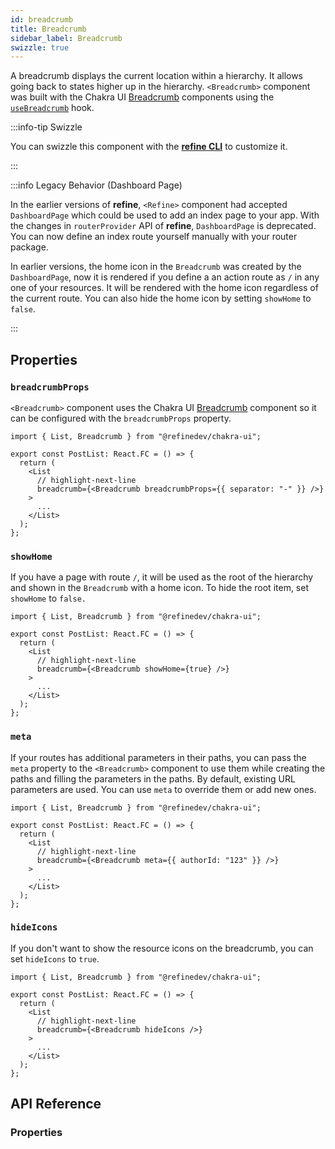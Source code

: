 ```yaml
---
id: breadcrumb
title: Breadcrumb
sidebar_label: Breadcrumb
swizzle: true
---
```


A breadcrumb displays the current location within a hierarchy. It allows going back to states higher up in the hierarchy. `<Breadcrumb>` component was built with the Chakra UI [Breadcrumb][chakra-ui-breadcrumb] components using the [`useBreadcrumb`](/api-reference/core/hooks/useBreadcrumb.md) hook.

:::info-tip Swizzle

You can swizzle this component with the [**refine CLI**](/docs/packages/documentation/cli) to customize it.

:::

:::info Legacy Behavior (Dashboard Page)

In the earlier versions of **refine**, `<Refine>` component had accepted `DashboardPage` which could be used to add an index page to your app. With the changes in `routerProvider` API of **refine**, `DashboardPage` is deprecated. You can now define an index route yourself manually with your router package.

In earlier versions, the home icon in the `Breadcrumb` was created by the `DashboardPage`, now it is rendered if you define a an action route as `/` in any one of your resources. It will be rendered with the home icon regardless of the current route. You can also hide the home icon by setting `showHome` to `false`.

:::

## Properties

### `breadcrumbProps`

`<Breadcrumb>` component uses the Chakra UI [Breadcrumb][chakra-ui-breadcrumb] component so it can be configured with the `breadcrumbProps` property.

```tsx
import { List, Breadcrumb } from "@refinedev/chakra-ui";

export const PostList: React.FC = () => {
  return (
    <List
      // highlight-next-line
      breadcrumb={<Breadcrumb breadcrumbProps={{ separator: "-" }} />}
    >
      ...
    </List>
  );
};
```

### `showHome`

If you have a page with route `/`, it will be used as the root of the hierarchy and shown in the `Breadcrumb` with a home icon. To hide the root item, set `showHome` to `false.`

```tsx
import { List, Breadcrumb } from "@refinedev/chakra-ui";

export const PostList: React.FC = () => {
  return (
    <List
      // highlight-next-line
      breadcrumb={<Breadcrumb showHome={true} />}
    >
      ...
    </List>
  );
};
```

### `meta`

If your routes has additional parameters in their paths, you can pass the `meta` property to the `<Breadcrumb>` component to use them while creating the paths and filling the parameters in the paths. By default, existing URL parameters are used. You can use `meta` to override them or add new ones.

```tsx
import { List, Breadcrumb } from "@refinedev/chakra-ui";

export const PostList: React.FC = () => {
  return (
    <List
      // highlight-next-line
      breadcrumb={<Breadcrumb meta={{ authorId: "123" }} />}
    >
      ...
    </List>
  );
};
```

### `hideIcons`

If you don't want to show the resource icons on the breadcrumb, you can set `hideIcons` to `true`.

```tsx
import { List, Breadcrumb } from "@refinedev/chakra-ui";

export const PostList: React.FC = () => {
  return (
    <List
      // highlight-next-line
      breadcrumb={<Breadcrumb hideIcons />}
    >
      ...
    </List>
  );
};
```

## API Reference

### Properties

<PropsTable module="@refinedev/chakra-ui/Breadcrumb" />

[chakra-ui-breadcrumb]: https://chakra-ui.com/docs/components/breadcrumb/usage
